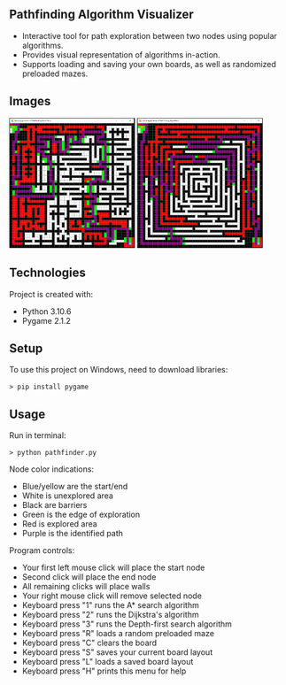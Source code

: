 ## Pathfinding Algorithm Visualizer
* Interactive tool for path exploration between two nodes using popular algorithms.
* Provides visual representation of algorithms in-action.
* Supports loading and saving your own boards, as well as randomized preloaded mazes.

## Images
<p float="left">
  <img src="/images/screenshot1.PNG" width=45% height=40% />
  <img src="/images/screenshot2.PNG" width=45% height=40% />
</p>

## Technologies
Project is created with:
* Python 3.10.6
* Pygame 2.1.2

## Setup
To use this project on Windows, need to download libraries:
```
> pip install pygame
```

## Usage
Run in terminal:
```
> python pathfinder.py
```
Node color indications:
* Blue/yellow are the start/end
* White is unexplored area
* Black are barriers
* Green is the edge of exploration
* Red is explored area
* Purple is the identified path


Program controls:
* Your first left mouse click will place the start node
* Second click will place the end node
* All remaining clicks will place walls
* Your right mouse click will remove selected node
* Keyboard press "1" runs the A* search algorithm
* Keyboard press "2" runs the Dijkstra's algorithm
* Keyboard press "3" runs the Depth-first search algorithm
* Keyboard press "R" loads a random preloaded maze
* Keyboard press "C" clears the board
* Keyboard press "S" saves your current board layout
* Keyboard press "L" loads a saved board layout
* Keyboard press "H" prints this menu for help
